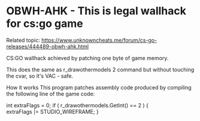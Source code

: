 # OBWH-AHK - This is legal wallhack for cs:go game

Related topic: https://www.unknowncheats.me/forum/cs-go-releases/444489-obwh-ahk.html

CS:GO wallhack achieved by patching one byte of game memory.

This does the same as r_drawothermodels 2 command but without touching the cvar, so it's VAC - safe.

How it works
This program patches assembly code produced by compiling the following line of the game code:

int extraFlags = 0;
if ( r_drawothermodels.GetInt() == 2 )
{	
    extraFlags |= STUDIO_WIREFRAME;	
}
